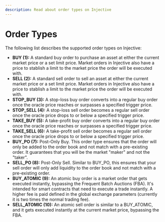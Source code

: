 ```yaml
---
description: Read about order types on Injective
---
```


# Order Types

The following list describes the supported order types on Injective:

* **BUY (1):** A standard buy order to purchase an asset at either the current market price or a set limit price. Market orders in Injective also have a price to stablish a limit to the market price the order will be executed with.
* **SELL (2):** A standard sell order to sell an asset at either the current market price or a set limit price. Market orders in Injective also have a price to stablish a limit to the market price the order will be executed with.
* **STOP\_BUY (3):** A stop-loss buy order converts into a regular buy order once the oracle price reaches or surpasses a specified trigger price.
* **STOP\_SELL (4):** A stop-loss sell order becomes a regular sell order once the oracle price drops to or below a specified trigger price.
* **TAKE\_BUY (5):** A take-profit buy order converts into a regular buy order once the oracle price reaches or surpasses a specified trigger price.
* **TAKE\_SELL (6):** A take-profit sell order becomes a regular sell order once the oracle price drops to or below a specified trigger price.
* **BUY\_PO (7):** Post-Only Buy. This order type ensures that the order will only be added to the order book and not match with a pre-existing order. It guarantees that you will be the market "maker" and not the "taker".
* **SELL\_PO (8):** Post-Only Sell. Similar to BUY\_PO, this ensures that your sell order will only add liquidity to the order book and not match with a pre-existing order.
* **BUY\_ATOMIC (9):** An atomic buy order is a market order that gets executed instantly, bypassing the Frequent Batch Auctions (FBA). It's intended for smart contracts that need to execute a trade instantly. A higher fee is paid defined in the global exchange parameters (currently it is two times the normal trading fee).
* **SELL\_ATOMIC (10):** An atomic sell order is similar to a BUY\_ATOMIC, and it gets executed instantly at the current market price, bypassing the FBA.
